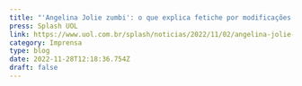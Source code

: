 ```yaml
---
title: "'Angelina Jolie zumbi': o que explica fetiche por modificações corporais"
press: Splash UOL
link: https://www.uol.com.br/splash/noticias/2022/11/02/angelina-jolie-zumbi.htm
category: Imprensa
type: blog
date: 2022-11-28T12:18:36.754Z
draft: false
---
```

